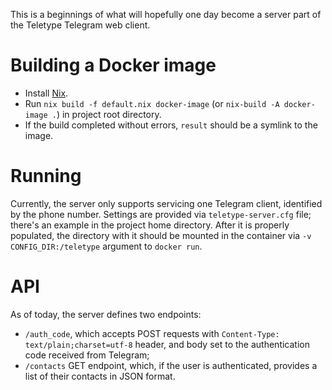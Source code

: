 This is a beginnings of what will hopefully one day become a server
part of the Teletype Telegram web client.

# Building a Docker image

  * Install [Nix](https://nixos.org/nix/).
  * Run `nix build -f default.nix docker-image` (or `nix-build -A
    docker-image .`) in project root directory.
  * If the build completed without errors, `result` should be a
    symlink to the image.

# Running
  Currently, the server only supports servicing one Telegram client,
  identified by the phone number.  Settings are provided via
  `teletype-server.cfg` file; there's an example in the project home
  directory.  After it is properly populated, the directory with it
  should be mounted in the container via `-v CONFIG_DIR:/teletype`
  argument to `docker run`.

# API

  As of today, the server defines two endpoints:

  - `/auth_code`, which accepts POST requests with
    `Content-Type: text/plain;charset=utf-8` header,
    and body set to the authentication code received from Telegram;
  - `/contacts` GET endpoint, which, if the user is authenticated,
    provides a list of their contacts in JSON format.
